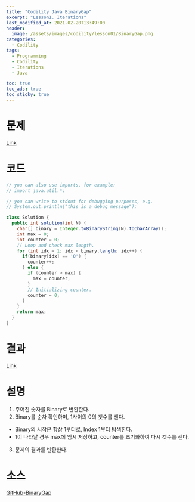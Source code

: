 ```yaml
---
title: "Codility Java BinaryGap"
excerpt: "Lesson1. Iterations"
last_modified_at: 2021-02-20T13:49:00
header:
  image: /assets/images/codility/lesson01/BinaryGap.png
categories:
  - Codility
tags:
  - Programming
  - Codility
  - Iterations
  - Java

toc: true
toc_ads: true
toc_sticky: true
---
```

# 문제
[Link](https://app.codility.com/programmers/lessons/1-iterations/binary_gap/)

# 코드
```java
// you can also use imports, for example:
// import java.util.*;

// you can write to stdout for debugging purposes, e.g.
// System.out.println("this is a debug message");

class Solution {
  public int solution(int N) {
    char[] binary = Integer.toBinaryString(N).toCharArray();
    int max = 0;
    int counter = 0;
    // Loop and check max length.
    for (int idx = 1; idx < binary.length; idx++) {
      if(binary[idx] == '0') {
        counter++;
      } else {
        if (counter > max) {
          max = counter;
        }
        // Initializing counter.
        counter = 0;
      }
    }
    return max;
  }
}
```

# 결과
[Link](https://app.codility.com/demo/results/trainingE5EF2K-44N/)

# 설명
1. 주어진 숫자를 Binary로 변환한다.
2. Binary를 순차 확인하며, 1사이의 0의 갯수를 센다.
- Binary의 시작은 항상 1부터로, Index 1부터 탐색한다.
- 1이 나타날 경우 max에 임시 저장하고, counter를 초기화하여 다시 갯수를 센다.
3. 문제의 결과를 반환한다.

# 소스
[GitHub-BinaryGap](https://github.com/GracefulSoul/Sample/blob/master/src/main/java/gracefulsoul/codility/lesson01/BinaryGap.java)